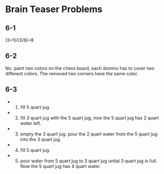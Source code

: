 Brain Teaser Problems
====

6-1
---
(3+1)/(3/6)=8

6-2
---
No.
paint two colors on the chess board, each domino has to cover two different colors. The removed two corners have the same color.

6-3
---
* 1. fill 5 quart jug.
* 2. fill 3 quart jug with the 5 quart jug, now the 5 quart jug has 2 quart water left.
* 3. empty the 3 quart jug. pour the 2 quart water from the 5 quart jug into the 3 quart jug.
* 4. fill 5 quart jug.
* 5. pour water from 5 quart jug to 3 quart jug untial 3 quart jug is full.
Now the 5 quart jug has 4 quart water.
